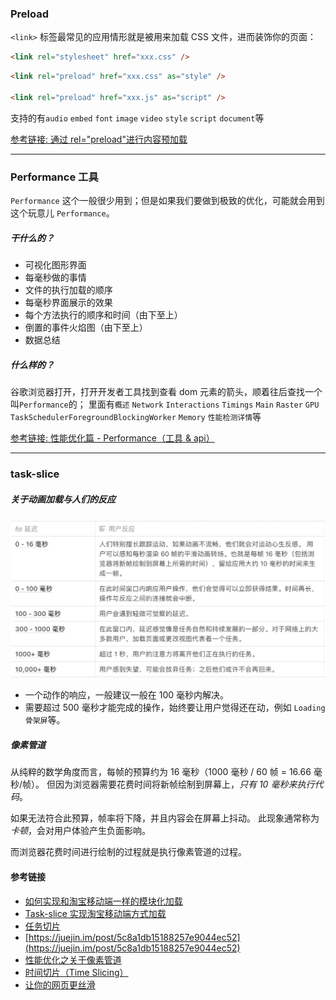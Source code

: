 ### Preload

`<link>` 标签最常见的应用情形就是被用来加载 CSS 文件，进而装饰你的页面：

```html
<link rel="stylesheet" href="xxx.css" />
```

```html
<link rel="preload" href="xxx.css" as="style" />

<link rel="preload" href="xxx.js" as="script" />
```

支持的有`audio` `embed` `font` `image` `video` `style` `script` `document`等

[参考链接: 通过 rel="preload"进行内容预加载](https://developer.mozilla.org/zh-CN/docs/Web/HTML/Preloading_content)

---

### Performance 工具

`Performance` 这个一般很少用到；但是如果我们要做到极致的优化，可能就会用到这个玩意儿 `Performance`。

##### 干什么的？

- 可视化图形界面
- 每毫秒做的事情
- 文件的执行加载的顺序
- 每毫秒界面展示的效果
- 每个方法执行的顺序和时间（由下至上）
- 倒置的事件火焰图（由下至上）
- 数据总结

##### 什么样的？

谷歌浏览器打开，打开开发者工具找到查看 dom 元素的箭头，顺着往后查找一个叫`Performance`的；
里面有`概述` `Network` `Interactions` `Timings` `Main` `Raster` `GPU` `TaskSchedulerForegroundBlockingWorker` `Memory` `性能检测详情`等

[参考链接: 性能优化篇 - Performance（工具 & api）](https://juejin.im/post/5c8fa71d5188252d785f0ea3)

---

### task-slice

##### 关于动画加载与人们的反应

![alt 图片](./img/4.jpg)

- 一个动作的响应，一般建议一般在 100 毫秒内解决。
- 需要超过 500 毫秒才能完成的操作，始终要让用户觉得还在动，例如 `Loading` `骨架屏`等。

##### 像素管道

从纯粹的数学角度而言，每帧的预算约为 16 毫秒（1000 毫秒 / 60 帧 = 16.66 毫秒/帧）。 但因为浏览器需要花费时间将新帧绘制到屏幕上，_只有 10 毫秒来执行代码_。

如果无法符合此预算，帧率将下降，并且内容会在屏幕上抖动。 此现象通常称为*卡顿*，会对用户体验产生负面影响。

而浏览器花费时间进行绘制的过程就是执行像素管道的过程。

#### 参考链接

- [如何实现和淘宝移动端一样的模块化加载](https://juejin.im/post/5d33fd0f5188256e820c80d4)
- [Task-slice 实现淘宝移动端方式加载](https://juejin.im/post/5d37ce6f6fb9a07efd474d78)
- [任务切片](https://github.com/nextdoorUncleLiu/task-slice/blob/master/demo/src/index.js)
- [https://juejin.im/post/5c8a1db15188257e9044ec52](https://juejin.im/post/5c8a1db15188257e9044ec52)
- [性能优化之关于像素管道](https://juejin.im/post/5d1492bbe51d4556bc066fb5)
- [时间切片（Time Slicing）](https://juejin.im/post/5ce249896fb9a07ea712e26e)
- [让你的网页更丝滑](https://juejin.im/post/5cf2161af265da1bb80c15fb)
